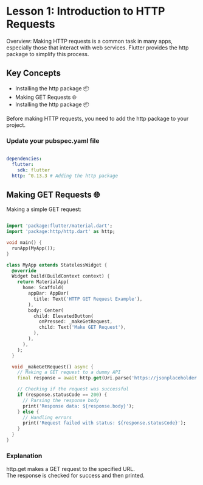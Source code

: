# Lesson 1: Introduction to HTTP Requests

Overview: Making HTTP requests is a common task in many apps, especially those that interact with web services. Flutter provides the http package to simplify this process.

## Key Concepts

- Installing the http package 📦
- Making GET Requests 🌐
- Installing the http package 📦

Before making HTTP requests, you need to add the http package to your project.

### Update your pubspec.yaml file

```yaml

dependencies:
  flutter:
    sdk: flutter
  http: ^0.13.3 # Adding the http package
```

## Making GET Requests 🌐

Making a simple GET request:

```dart

import 'package:flutter/material.dart';
import 'package:http/http.dart' as http;

void main() {
  runApp(MyApp());
}

class MyApp extends StatelessWidget {
  @override
  Widget build(BuildContext context) {
    return MaterialApp(
      home: Scaffold(
        appBar: AppBar(
          title: Text('HTTP GET Request Example'),
        ),
        body: Center(
          child: ElevatedButton(
            onPressed: _makeGetRequest,
            child: Text('Make GET Request'),
          ),
        ),
      ),
    );
  }

  void _makeGetRequest() async {
    // Making a GET request to a dummy API
    final response = await http.get(Uri.parse('https://jsonplaceholder.typicode.com/posts/1'));

    // Checking if the request was successful
    if (response.statusCode == 200) {
      // Parsing the response body
      print('Response data: ${response.body}');
    } else {
      // Handling errors
      print('Request failed with status: ${response.statusCode}');
    }
  }
}
```

### Explanation

http.get makes a GET request to the specified URL.  
The response is checked for success and then printed.
